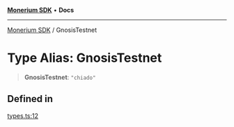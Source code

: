 [**Monerium SDK**](../README.md) • **Docs**

***

[Monerium SDK](../README.md) / GnosisTestnet

# Type Alias: GnosisTestnet

> **GnosisTestnet**: `"chiado"`

## Defined in

[types.ts:12](https://github.com/monerium/js-monorepo/blob/62e0077f6672014c8c720b1b4b4f6d6fcc529502/packages/sdk/src/types.ts#L12)
